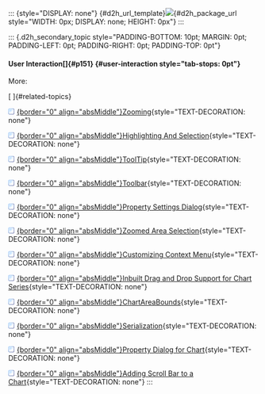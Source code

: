 ::: {style="DISPLAY: none"}
[](ms-xhelp:///?Id=d2h_url_template){#d2h_url_template}![](!package_url!){#d2h_package_url style="WIDTH: 0px; DISPLAY: none; HEIGHT: 0px"}
:::

::: {.d2h_secondary_topic style="PADDING-BOTTOM: 10pt; MARGIN: 0pt; PADDING-LEFT: 0pt; PADDING-RIGHT: 0pt; PADDING-TOP: 0pt"}
#### User Interaction[]{#p151} {#user-interaction style="tab-stops: 0pt"}

More:

[ ]{#related-topics}

[![](button.gif){border="0" align="absMiddle"}Zooming](ms-xhelp:///?Id=fab783f5-8136-4dcb-b799-ac7e8deef025){style="TEXT-DECORATION: none"}

[![](button.gif){border="0" align="absMiddle"}Highlighting And Selection](ms-xhelp:///?Id=09b40400-95db-461f-ada8-f0efacd9a3b7){style="TEXT-DECORATION: none"}

[![](button.gif){border="0" align="absMiddle"}ToolTip](ms-xhelp:///?Id=c0adfd86-811c-4d52-8d8c-4850d2194ac5){style="TEXT-DECORATION: none"}

[![](button.gif){border="0" align="absMiddle"}Toolbar](ms-xhelp:///?Id=62fb24da-6c1b-4eec-8454-2b8cd99f72b1){style="TEXT-DECORATION: none"}

[![](button.gif){border="0" align="absMiddle"}Property Settings Dialog](ms-xhelp:///?Id=59d6b26f-5597-4f43-a532-65b81132abec){style="TEXT-DECORATION: none"}

[![](button.gif){border="0" align="absMiddle"}Zoomed Area Selection](ms-xhelp:///?Id=55510433-da1d-4092-8779-b198cf6fdea4){style="TEXT-DECORATION: none"}

[![](button.gif){border="0" align="absMiddle"}Customizing Context Menu](ms-xhelp:///?Id=514c357a-589b-43b7-9d93-12281b43a1c3){style="TEXT-DECORATION: none"}

[![](button.gif){border="0" align="absMiddle"}Inbuilt Drag and Drop Support for Chart Series](ms-xhelp:///?Id=45d2a0b6-8cbe-491b-9228-0e5d64ac6648){style="TEXT-DECORATION: none"}

[![](button.gif){border="0" align="absMiddle"}ChartAreaBounds](ms-xhelp:///?Id=2afac531-b9dd-430d-8484-46d9ec29e9e9){style="TEXT-DECORATION: none"}

[![](button.gif){border="0" align="absMiddle"}Serialization](ms-xhelp:///?Id=3aa9b0dc-1ae0-4e7d-a5de-3ed9b4994cd6){style="TEXT-DECORATION: none"}

[![](button.gif){border="0" align="absMiddle"}Property Dialog for Chart](ms-xhelp:///?Id=8044fa82-8b9c-4286-b353-cb41980c8b39){style="TEXT-DECORATION: none"}

[![](button.gif){border="0" align="absMiddle"}Adding Scroll Bar to a Chart](ms-xhelp:///?Id=43fd667a-c931-4e1a-89cc-24e85af36ccc){style="TEXT-DECORATION: none"}
:::
